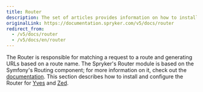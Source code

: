 ```yaml
---
title: Router
description: The set of articles provides information on how to install and configure Router for Yves and Zed.
originalLink: https://documentation.spryker.com/v5/docs/router
redirect_from:
  - /v5/docs/router
  - /v5/docs/en/router
---
```


The Router is responsible for matching a request to a route and generating URLs based on a route name. The Spryker's Router module is based on the Symfony's Routing component; for more information on it, check out the [documentation](https://symfony.com/doc/current/routing.html). This section describes how to install and configure the Router for [Yves](https://documentation.spryker.com/docs/en/router-yves-201907) and [Zed](https://documentation.spryker.com/docs/en/router-zed-201907).
